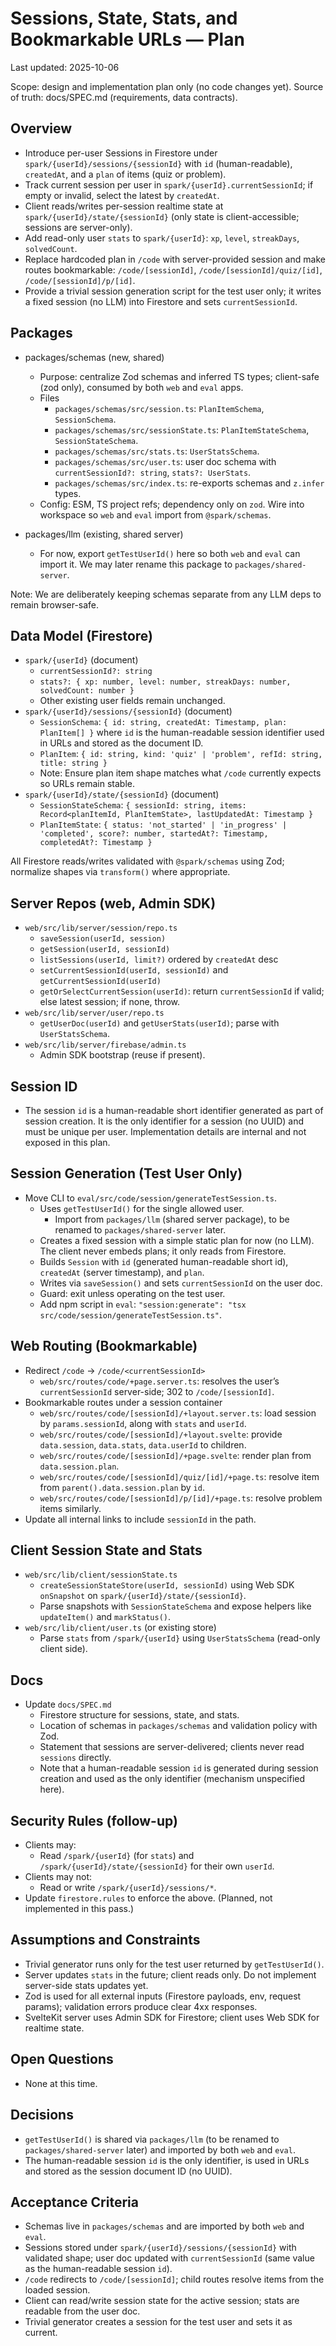 # Sessions, State, Stats, and Bookmarkable URLs — Plan

Last updated: 2025-10-06

Scope: design and implementation plan only (no code changes yet). Source of truth: docs/SPEC.md (requirements, data contracts).

## Overview

- Introduce per-user Sessions in Firestore under `spark/{userId}/sessions/{sessionId}` with `id` (human-readable), `createdAt`, and a `plan` of items (quiz or problem).
- Track current session per user in `spark/{userId}.currentSessionId`; if empty or invalid, select the latest by `createdAt`.
- Client reads/writes per-session realtime state at `spark/{userId}/state/{sessionId}` (only state is client-accessible; sessions are server-only).
- Add read-only user `stats` to `spark/{userId}`: `xp`, `level`, `streakDays`, `solvedCount`.
- Replace hardcoded plan in `/code` with server-provided session and make routes bookmarkable: `/code/[sessionId]`, `/code/[sessionId]/quiz/[id]`, `/code/[sessionId]/p/[id]`.
- Provide a trivial session generation script for the test user only; it writes a fixed session (no LLM) into Firestore and sets `currentSessionId`.

## Packages

- packages/schemas (new, shared)
  - Purpose: centralize Zod schemas and inferred TS types; client-safe (zod only), consumed by both `web` and `eval` apps.
  - Files
    - `packages/schemas/src/session.ts`: `PlanItemSchema`, `SessionSchema`.
    - `packages/schemas/src/sessionState.ts`: `PlanItemStateSchema`, `SessionStateSchema`.
    - `packages/schemas/src/stats.ts`: `UserStatsSchema`.
    - `packages/schemas/src/user.ts`: user doc schema with `currentSessionId?: string`, `stats?: UserStats`.
    - `packages/schemas/src/index.ts`: re-exports schemas and `z.infer` types.
  - Config: ESM, TS project refs; dependency only on `zod`. Wire into workspace so `web` and `eval` import from `@spark/schemas`.

- packages/llm (existing, shared server)
  - For now, export `getTestUserId()` here so both `web` and `eval` can import it. We may later rename this package to `packages/shared-server`.

Note: We are deliberately keeping schemas separate from any LLM deps to remain browser-safe.

## Data Model (Firestore)

- `spark/{userId}` (document)
  - `currentSessionId?: string`
  - `stats?: { xp: number, level: number, streakDays: number, solvedCount: number }`
  - Other existing user fields remain unchanged.
- `spark/{userId}/sessions/{sessionId}` (document)
  - `SessionSchema`: `{ id: string, createdAt: Timestamp, plan: PlanItem[] }` where `id` is the human-readable session identifier used in URLs and stored as the document ID.
  - `PlanItem`: `{ id: string, kind: 'quiz' | 'problem', refId: string, title: string }`
  - Note: Ensure plan item shape matches what `/code` currently expects so URLs remain stable.
- `spark/{userId}/state/{sessionId}` (document)
  - `SessionStateSchema`: `{ sessionId: string, items: Record<planItemId, PlanItemState>, lastUpdatedAt: Timestamp }`
  - `PlanItemState`: `{ status: 'not_started' | 'in_progress' | 'completed', score?: number, startedAt?: Timestamp, completedAt?: Timestamp }`

All Firestore reads/writes validated with `@spark/schemas` using Zod; normalize shapes via `transform()` where appropriate.

## Server Repos (web, Admin SDK)

- `web/src/lib/server/session/repo.ts`
  - `saveSession(userId, session)`
  - `getSession(userId, sessionId)`
  - `listSessions(userId, limit?)` ordered by `createdAt` desc
  - `setCurrentSessionId(userId, sessionId)` and `getCurrentSessionId(userId)`
  - `getOrSelectCurrentSession(userId)`: return `currentSessionId` if valid; else latest session; if none, throw.
- `web/src/lib/server/user/repo.ts`
  - `getUserDoc(userId)` and `getUserStats(userId)`; parse with `UserStatsSchema`.
- `web/src/lib/server/firebase/admin.ts`
  - Admin SDK bootstrap (reuse if present).

## Session ID

- The session `id` is a human-readable short identifier generated as part of session creation. It is the only identifier for a session (no UUID) and must be unique per user. Implementation details are internal and not exposed in this plan.

## Session Generation (Test User Only)

- Move CLI to `eval/src/code/session/generateTestSession.ts`.
  - Uses `getTestUserId()` for the single allowed user.
    - Import from `packages/llm` (shared server package), to be renamed to `packages/shared-server` later.
  - Creates a fixed session with a simple static plan for now (no LLM). The client never embeds plans; it only reads from Firestore.
  - Builds `Session` with `id` (generated human-readable short id), `createdAt` (server timestamp), and `plan`.
  - Writes via `saveSession()` and sets `currentSessionId` on the user doc.
  - Guard: exit unless operating on the test user.
  - Add npm script in `eval`: `"session:generate": "tsx src/code/session/generateTestSession.ts"`.


## Web Routing (Bookmarkable)

- Redirect `/code` → `/code/<currentSessionId>`
  - `web/src/routes/code/+page.server.ts`: resolves the user’s `currentSessionId` server-side; 302 to `/code/[sessionId]`.
- Bookmarkable routes under a session container
  - `web/src/routes/code/[sessionId]/+layout.server.ts`: load session by `params.sessionId`, along with `stats` and `userId`.
  - `web/src/routes/code/[sessionId]/+layout.svelte`: provide `data.session`, `data.stats`, `data.userId` to children.
  - `web/src/routes/code/[sessionId]/+page.svelte`: render plan from `data.session.plan`.
  - `web/src/routes/code/[sessionId]/quiz/[id]/+page.ts`: resolve item from `parent().data.session.plan` by `id`.
  - `web/src/routes/code/[sessionId]/p/[id]/+page.ts`: resolve problem items similarly.
- Update all internal links to include `sessionId` in the path.

## Client Session State and Stats

- `web/src/lib/client/sessionState.ts`
  - `createSessionStateStore(userId, sessionId)` using Web SDK `onSnapshot` on `spark/{userId}/state/{sessionId}`.
  - Parse snapshots with `SessionStateSchema` and expose helpers like `updateItem()` and `markStatus()`.
- `web/src/lib/client/user.ts` (or existing store)
  - Parse `stats` from `/spark/{userId}` using `UserStatsSchema` (read-only client side).

## Docs

- Update `docs/SPEC.md`
  - Firestore structure for sessions, state, and stats.
  - Location of schemas in `packages/schemas` and validation policy with Zod.
  - Statement that sessions are server-delivered; clients never read `sessions` directly.
  - Note that a human-readable session `id` is generated during session creation and used as the only identifier (mechanism unspecified here).
 

## Security Rules (follow-up)

- Clients may:
  - Read `/spark/{userId}` (for `stats`) and `/spark/{userId}/state/{sessionId}` for their own `userId`.
- Clients may not:
  - Read or write `/spark/{userId}/sessions/*`.
- Update `firestore.rules` to enforce the above. (Planned, not implemented in this pass.)

## Assumptions and Constraints

- Trivial generator runs only for the test user returned by `getTestUserId()`.
- Server updates `stats` in the future; client reads only. Do not implement server-side stats updates yet.
- Zod is used for all external inputs (Firestore payloads, env, request params); validation errors produce clear 4xx responses.
- SvelteKit server uses Admin SDK for Firestore; client uses Web SDK for realtime state.

## Open Questions

- None at this time.

## Decisions

- `getTestUserId()` is shared via `packages/llm` (to be renamed to `packages/shared-server` later) and imported by both `web` and `eval`.
- The human-readable session `id` is the only identifier, is used in URLs and stored as the session document ID (no UUID).

## Acceptance Criteria

- Schemas live in `packages/schemas` and are imported by both `web` and `eval`.
- Sessions stored under `spark/{userId}/sessions/{sessionId}` with validated shape; user doc updated with `currentSessionId` (same value as the human-readable session `id`).
- `/code` redirects to `/code/[sessionId]`; child routes resolve items from the loaded session.
- Client can read/write session state for the active session; stats are readable from the user doc.
- Trivial generator creates a session for the test user and sets it as current.
